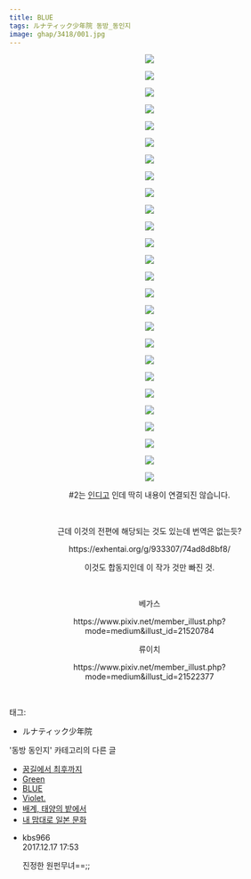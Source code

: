 ```yaml
---
title: BLUE
tags: ルナティック少年院 동방_동인지
image: ghap/3418/001.jpg
---
```

<div class="article">
<p style="text-align: center; clear: none; float: none;"></p>
<p style="text-align: center; clear: none; float: none;"><img src="{{ site.nasurl }}/ghap/3418/001.jpg"/></p>
<p style="text-align: center; clear: none; float: none;"><img src="{{ site.nasurl }}/ghap/3418/002.jpg"/></p>
<p style="text-align: center; clear: none; float: none;"><img src="{{ site.nasurl }}/ghap/3418/003.jpg"/></p>
<p style="text-align: center; clear: none; float: none;"><img src="{{ site.nasurl }}/ghap/3418/004.jpg"/></p>
<p style="text-align: center; clear: none; float: none;"><img src="{{ site.nasurl }}/ghap/3418/005.jpg"/></p>
<p style="text-align: center; clear: none; float: none;"><img src="{{ site.nasurl }}/ghap/3418/006.jpg"/></p>
<p style="text-align: center; clear: none; float: none;"><img src="{{ site.nasurl }}/ghap/3418/007.jpg"/></p>
<p style="text-align: center; clear: none; float: none;"><img src="{{ site.nasurl }}/ghap/3418/008.jpg"/></p>
<p style="text-align: center; clear: none; float: none;"><img src="{{ site.nasurl }}/ghap/3418/009.jpg"/></p>
<p style="text-align: center; clear: none; float: none;"><img src="{{ site.nasurl }}/ghap/3418/010.jpg"/></p>
<p style="text-align: center; clear: none; float: none;"><img src="{{ site.nasurl }}/ghap/3418/011.jpg"/></p>
<p style="text-align: center; clear: none; float: none;"><img src="{{ site.nasurl }}/ghap/3418/012.jpg"/></p>
<p style="text-align: center; clear: none; float: none;"><img src="{{ site.nasurl }}/ghap/3418/013.jpg"/></p>
<p style="text-align: center; clear: none; float: none;"><img src="{{ site.nasurl }}/ghap/3418/014.jpg"/></p>
<p style="text-align: center; clear: none; float: none;"><img src="{{ site.nasurl }}/ghap/3418/015.jpg"/></p>
<p style="text-align: center; clear: none; float: none;"><img src="{{ site.nasurl }}/ghap/3418/016.jpg"/></p>
<p style="text-align: center; clear: none; float: none;"><img src="{{ site.nasurl }}/ghap/3418/017.jpg"/></p>
<p style="text-align: center; clear: none; float: none;"><img src="{{ site.nasurl }}/ghap/3418/018.jpg"/></p>
<p style="text-align: center; clear: none; float: none;"><img src="{{ site.nasurl }}/ghap/3418/019.jpg"/></p>
<p style="text-align: center; clear: none; float: none;"><img src="{{ site.nasurl }}/ghap/3418/020.jpg"/></p>
<p style="text-align: center; clear: none; float: none;"><img src="{{ site.nasurl }}/ghap/3418/021.jpg"/></p>
<p style="text-align: center; clear: none; float: none;"><img src="{{ site.nasurl }}/ghap/3418/022.jpg"/></p>
<p style="text-align: center; clear: none; float: none;"><img src="{{ site.nasurl }}/ghap/3418/023.jpg"/></p>
<p style="text-align: center; clear: none; float: none;"><img src="{{ site.nasurl }}/ghap/3418/024.jpg"/></p>
<p style="text-align: center; clear: none; float: none;"><img src="{{ site.nasurl }}/ghap/3418/025.jpg"/></p>
<p style="text-align: center; clear: none; float: none;"><img src="{{ site.nasurl }}/ghap/3418/026.jpg"/></p>
<p style="text-align: center; clear: none; float: none;">#2는 <a class="tx-link" href="http://ghaptouhou.tistory.com/2714" target="_blank">인디고</a> 인데 딱히 내용이 연결되진 않습니다.</p>
<p style="text-align: center; clear: none; float: none;"><br/></p>
<p style="text-align: center; clear: none; float: none;">근데 이것의 전편에 해당되는 것도 있는데 번역은 없는듯?</p>
<p style="text-align: center; clear: none; float: none;">https://exhentai.org/g/933307/74ad8d8bf8/</p>
<p style="text-align: center; clear: none; float: none;">이것도 합동지인데 이 작가 것만 빠진 것.</p>
<p style="text-align: center; clear: none; float: none;"><br/></p>
<p style="text-align: center; clear: none; float: none;">베가스</p>
<p style="text-align: center; clear: none; float: none;">https://www.pixiv.net/member_illust.php?mode=medium&amp;illust_id=21520784</p>
<p style="text-align: center; clear: none; float: none;">류이치</p>
<p style="text-align: center; clear: none; float: none;">https://www.pixiv.net/member_illust.php?mode=medium&amp;illust_id=21522377</p>
<p><br/></p>
</div><div class="tagTrail">
<p>태그: </p>
<ul>
<li>ルナティック少年院</li>
</ul>
</div><div class="another">
<p>'동방 동인지' 카테고리의 다른 글</p>
<ul>
<li><a href="/2017-06-18-ghap_3436">꿈길에서 최후까지</a></li>
<li><a href="/2017-06-17-ghap_3419">Green</a></li>
<li><a href="/2017-06-17-ghap_3418">BLUE</a></li>
<li><a href="/2017-06-17-ghap_3417">Violet.</a></li>
<li><a href="/2017-06-17-ghap_3416">배계, 태양의 밭에서</a></li>
<li><a href="/2017-06-11-ghap_3364">내 맘대로 일본 문화</a></li>
</ul>
</div><div class="cb_module cb_fluid">
<div class="cb_wrt cb_profile">
<div class="comment">
<ul>
<li class="cb_thumb_off" id="comment15154031">
<div class="cb_comment_area">
<div class="cb_info_area">
<div class="cb_section">
<span class="cb_nick_name">kbs966</span>
</div>
<div class="cb_section">
<span class="cb_date">2017.12.17 17:53 </span>
</div>
</div>
<div class="cb_dsc_comment">
<p class="cb_dsc">
											진정한 원펀무녀==;;
										</p>
</div>
</div></li>
</ul>
</div>
</div><!-- commentList close -->
</div>